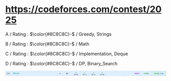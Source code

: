 # https://codeforces.com/contest/2025

A / Rating : $\color{#8C8C8C}-$ / Greedy, Strings

B / Rating : $\color{#8C8C8C}-$ / Math

C / Rating : $\color{#8C8C8C}-$ / Implementation, Deque

D / Rating : $\color{#8C8C8C}-$ / DP, Binary_Search

![My Image](https://github.com/kss418/Codeforces/blob/main/Images/EDU170.png)
